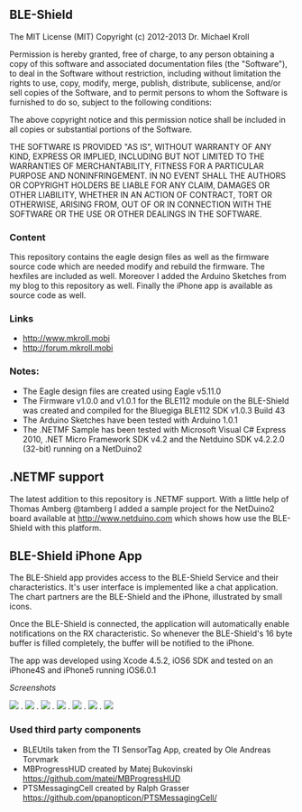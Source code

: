 ## BLE-Shield

The MIT License (MIT)
Copyright (c) 2012-2013 Dr. Michael Kroll
 
Permission is hereby granted, free of charge, to any person obtaining a copy of this software and associated 
documentation files (the "Software"), to deal in the Software without restriction, including without limitation 
the rights to use, copy, modify, merge, publish, distribute, sublicense, and/or sell copies of the Software, 
and to permit persons to whom the Software is furnished to do so, subject to the following conditions:
 
The above copyright notice and this permission notice shall be included in all copies or substantial portions of the Software.
 
THE SOFTWARE IS PROVIDED "AS IS", WITHOUT WARRANTY OF ANY KIND, EXPRESS OR IMPLIED, INCLUDING BUT NOT 
LIMITED TO THE WARRANTIES OF MERCHANTABILITY, FITNESS FOR A PARTICULAR PURPOSE AND NONINFRINGEMENT. IN 
NO EVENT SHALL THE AUTHORS OR COPYRIGHT HOLDERS BE LIABLE FOR ANY CLAIM, DAMAGES OR OTHER LIABILITY, 
WHETHER IN AN ACTION OF CONTRACT, TORT OR OTHERWISE, ARISING FROM, OUT OF OR IN CONNECTION WITH THE 
SOFTWARE OR THE USE OR OTHER DEALINGS IN THE SOFTWARE.

### Content

This repository contains the eagle design files as well as the firmware source code
which are needed modify and rebuild the firmware. The hexfiles are included as well.
Moreover I added the Arduino Sketches from my blog to this repository as well.
Finally the iPhone app is available as source code as well.

### Links
* http://www.mkroll.mobi
* http://forum.mkroll.mobi


### Notes:
* The Eagle design files are created using Eagle v5.11.0
* The Firmware v1.0.0 and v1.0.1 for the BLE112 module on the BLE-Shield was created and compiled for the Bluegiga BLE112 SDK v1.0.3 Build 43
* The Arduino Sketches have been tested with Arduino 1.0.1
* The .NETMF Sample has been tested with Microsoft Visual C# Express 2010, .NET Micro Framework SDK v4.2 and the Netduino SDK v4.2.2.0 (32-bit) running on a NetDuino2

## .NETMF support 
The latest addition to this repository is .NETMF support. With a little help of Thomas Amberg @tamberg I added a sample project for 
the NetDuino2 board available at http://www.netduino.com which shows how use the BLE-Shield with this platform.  

## BLE-Shield iPhone App

The BLE-Shield app provides access to the BLE-Shield Service and their characteristics. It's user interface is implemented like 
a chat application. The chart partners are the BLE-Shield and the iPhone, illustrated by small icons.

Once the BLE-Shield is connected, the application will automatically enable notifications on the RX characteristic. So whenever 
the BLE-Shield's 16 byte buffer is filled completely, the buffer will be notified to the iPhone. 

The app was developed using Xcode 4.5.2, iOS6 SDK and tested on an iPhone4S and iPhone5 running iOS6.0.1

*Screenshots*

<img src="http://www.mkroll.mobi/BLE-Shield-Files/iphone/BLE-Shield-iPhone1.PNG" /> 
. <img src="http://www.mkroll.mobi/BLE-Shield-Files/iphone/BLE-Shield-iPhone2.PNG" />
. <img src="http://www.mkroll.mobi/BLE-Shield-Files/iphone/BLE-Shield-iPhone3.PNG" />
. <img src="http://www.mkroll.mobi/BLE-Shield-Files/iphone/BLE-Shield-iPhone4.PNG" />
. <img src="http://www.mkroll.mobi/BLE-Shield-Files/iphone/BLE-Shield-iPhone5.PNG" />
. <img src="http://www.mkroll.mobi/BLE-Shield-Files/iphone/BLE-Shield-iPhone6.PNG" />
. <img src="http://www.mkroll.mobi/BLE-Shield-Files/iphone/BLE-Shield-iPhone7.PNG" />


### Used third party components

* BLEUtils taken from the TI SensorTag App, created by Ole Andreas Torvmark 
* MBProgressHUD created by Matej Bukovinski https://github.com/matej/MBProgressHUD
* PTSMessagingCell created by Ralph Grasser https://github.com/ppanopticon/PTSMessagingCell/
